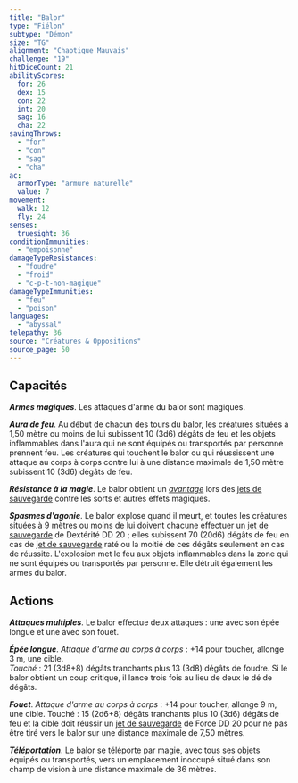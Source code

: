 ```yaml
---
title: "Balor"
type: "Fiélon"
subtype: "Démon"
size: "TG"
alignment: "Chaotique Mauvais"
challenge: "19"
hitDiceCount: 21
abilityScores:
  for: 26
  dex: 15
  con: 22
  int: 20
  sag: 16
  cha: 22
savingThrows:
  - "for"
  - "con"
  - "sag"
  - "cha"
ac:
  armorType: "armure naturelle"
  value: 7
movement:
  walk: 12
  fly: 24
senses:
  truesight: 36
conditionImmunities:
  - "empoisonne"
damageTypeResistances:
  - "foudre"
  - "froid"
  - "c-p-t-non-magique"
damageTypeImmunities:
  - "feu"
  - "poison"
languages:
  - "abyssal"
telepathy: 36
source: "Créatures & Oppositions"
source_page: 50
---
```

## Capacités
_**Armes magiques**_. Les attaques d'arme du balor sont magiques.

_**Aura de feu**_. Au début de chacun des tours du balor, les créatures situées à 1,50 mètre ou moins de lui subissent 10 (3d6) dégâts de feu et les objets inflammables dans l'aura qui ne sont équipés ou transportés par personne prennent feu. Les créatures qui touchent le balor ou qui réussissent une attaque au corps à corps contre lui à une distance maximale de 1,50 mètre subissent 10 (3d6) dégâts de feu.

_**Résistance à la magie**_. Le balor obtient un [_avantage_](/utiliser-les-caracteristiques/#avantage-et-desavantage) lors des [jets de sauvegarde](/utiliser-les-caracteristiques/#jets-de-sauvegarde) contre les sorts et autres effets magiques.

_**Spasmes d'agonie**_. Le balor explose quand il meurt, et toutes les créatures situées à 9 mètres ou moins de lui doivent chacune effectuer un [jet de sauvegarde](/utiliser-les-caracteristiques/#jets-de-sauvegarde) de Dextérité DD 20 ; elles subissent 70 (20d6) dégâts de feu en cas de [jet de sauvegarde](/utiliser-les-caracteristiques/#jets-de-sauvegarde) raté ou la moitié de ces dégâts seulement en cas de réussite. L'explosion met le feu aux objets inflammables dans la zone qui ne sont équipés ou transportés par personne. Elle détruit également les armes du balor.

## Actions
_**Attaques multiples**_. Le balor effectue deux attaques : une avec son épée longue et une avec son fouet.

_**Épée longue**_. _Attaque d'arme au corps à corps_ : +14 pour toucher, allonge 3 m, une cible.  
_Touché_ : 21 (3d8+8) dégâts tranchants plus 13 (3d8) dégâts de foudre. Si le balor obtient un coup critique, il lance trois fois au lieu de deux le dé de dégâts.

_**Fouet**_. _Attaque d'arme au corps à corps_ : +14 pour toucher, allonge 9 m, une cible. Touché : 15 (2d6+8) dégâts tranchants plus 10 (3d6) dégâts de feu et la cible doit réussir un [jet de sauvegarde](/utiliser-les-caracteristiques/#jets-de-sauvegarde) de Force DD 20 pour ne pas être tiré vers le balor sur une distance maximale de 7,50 mètres.

_**Téléportation**_. Le balor se téléporte par magie, avec tous ses objets équipés ou transportés, vers un emplacement inoccupé situé dans son champ de vision à une distance maximale de 36 mètres.
